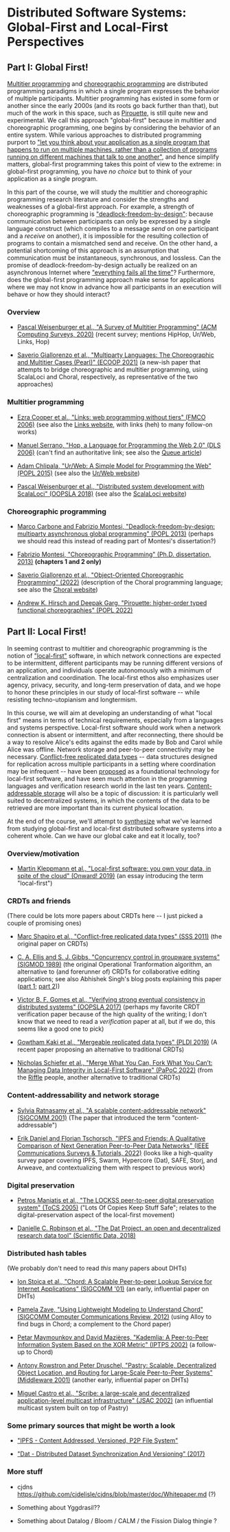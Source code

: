 # Distributed Software Systems: Global-First and Local-First Perspectives

## Part I: Global First!

[Multitier programming](https://en.wikipedia.org/wiki/Multitier_programming) and [choreographic programming](https://en.wikipedia.org/wiki/Choreographic_programming) are distributed programming paradigms in which a single program expresses the behavior of multiple participants.  Multitier programming has existed in some form or another since the early 2000s (and its roots go back further than that), but much of the work in this space, such as [Pirouette](https://dl.acm.org/doi/abs/10.1145/3498684), is still quite new and experimental.  We call this approach "global-first" because in multitier and choreographic programming, one begins by considering the behavior of an entire system.  While various approaches to distributed programming purport to ["let you think about your application as a single program that happens to run on multiple machines, rather than a collection of programs running on different machines that talk to one another"](https://www.oreilly.com/library/view/parallel-and-concurrent/9781449335939/ch14.html), and hence simplify matters, global-first programming takes this point of view to the extreme: in global-first programming, you have *no choice* but to think of your application as a single program.

In this part of the course, we will study the multitier and choreographic programming research literature and consider the strengths and weaknesses of a global-first approach.  For example, a strength of choreographic programming is ["deadlock-freedom-by-design"](https://dl.acm.org/doi/10.1145/2480359.2429101): because communication between participants can only be expressed by a single language construct (which compiles to a message *send* on one participant and a *receive* on another), it is impossible for the resulting collection of programs to contain a mismatched send and receive.  On the other hand, a potential shortcoming of this approach is an assumption that communication must be instantaneous, synchronous, and lossless.  Can the promise of deadlock-freedom-by-design actually be realized on an asynchronous Internet where ["everything fails all the time"](https://cacm.acm.org/magazines/2020/2/242334-everything-fails-all-the-time/fulltext)?  Furthermore, does the global-first programming approach make sense for applications where we may not know in advance how all participants in an execution will behave or how they should interact?

### Overview

 - [Pascal Weisenburger et al., "A Survey of Multitier Programming" (ACM Computing Surveys, 2020)](https://dl.acm.org/doi/abs/10.1145/3397495) (recent survey; mentions HipHop, Ur/Web, Links, Hop)

 - [Saverio Giallorenzo et al., "Multiparty Languages: The Choreographic and Multitier Cases (Pearl)" (ECOOP 2021)](https://drops.dagstuhl.de/opus/volltexte/2021/14065/) (a new-ish paper that attempts to bridge choreographic and multitier programming, using ScalaLoci and Choral, respectively, as representative of the two approaches)

### Multitier programming

 - [Ezra Cooper et al., "Links: web programming without tiers" (FMCO 2006)](https://link.springer.com/chapter/10.1007/978-3-540-74792-5_12) (see also the [Links website](https://links-lang.org/), with links (heh) to many follow-on works)
 
 - [Manuel Serrano, "Hop, a Language for Programming the Web 2.0" (DLS 2006)](https://www.lri.fr/~conchon/TER/2012/3/dls06.pdf) (can't find an authoritative link; see also the [Queue article](https://dl.acm.org/doi/10.1145/2330087.2330089))
 
 - [Adam Chlipala, "Ur/Web: A Simple Model for Programming the Web" (POPL 2015)](https://dl.acm.org/doi/abs/10.1145/2676726.2677004) (see also the [Ur/Web website](http://www.impredicative.com/ur/))
 
 - [Pascal Weisenburger et al., "Distributed system development with ScalaLoci" (OOPSLA 2018)](https://dl.acm.org/doi/10.1145/3276499) (see also the [ScalaLoci website](https://scala-loci.github.io/))

### Choreographic programming

- [Marco Carbone and Fabrizio Montesi, "Deadlock-freedom-by-design: multiparty asynchronous global programming" (POPL 2013)](https://dl.acm.org/doi/10.1145/2480359.2429101) (perhaps we should read this instead of reading part of Montesi's dissertation?)

 - [Fabrizio Montesi, "Choreographic Programming" (Ph.D. dissertation, 2013)](https://www.fabriziomontesi.com/files/choreographic_programming.pdf) **(chapters 1 and 2 only)**
 
 - [Saverio Giallorenzo et al., "Object-Oriented Choreographic Programming" (2022)](https://arxiv.org/abs/2005.09520) (description of the Choral programming language; see also the [Choral website](https://www.choral-lang.org/))
 
 - [Andrew K. Hirsch and Deepak Garg, "Pirouette: higher-order typed functional choreographies" (POPL 2022)](https://dl.acm.org/doi/abs/10.1145/3498684)

## Part II: Local First!

In seeming contrast to multitier and choreographic programming is the notion of ["local-first"](https://www.inkandswitch.com/local-first/) software, in which network connections are expected to be intermittent, different participants may be running different versions of an application, and individuals operate autonomously with a minimum of centralization and coordination.  The local-first ethos also emphasizes user agency, privacy, security, and long-term preservation of data, and we hope to honor these principles in our study of local-first software -- while resisting techno-utopianism and longtermism.

In this course, we will aim at developing an understanding of what "local first" means in terms of technical requirements, especially from a languages and systems perspective.  Local-first software should work when a network connection is absent or intermittent, and after reconnecting, there should be a way to resolve Alice's edits against the edits made by Bob and Carol while Alice was offline.  Network storage and peer-to-peer connectivity may be necessary.  [Conflict-free replicated data types](https://dl.acm.org/doi/10.5555/2050613.2050642) -- data structures designed for replication across multiple participants in a setting where coordination may be infrequent -- have been [proposed](https://www.inkandswitch.com/local-first/) as a foundational technology for local-first software, and have seen much attention in the programming languages and verification research world in the last ten years.  [Content-addressable storage](https://dl.acm.org/doi/10.1145/383059.383072) will also be a topic of discussion: it is particularly well suited to decentralized systems, in which the contents of the data to be retrieved are more important than its current physical location.

At the end of the course, we'll attempt to [synthesize](https://en.wikipedia.org/wiki/Dialectic#Hegelian_dialectic) what we've learned from studying global-first and local-first distributed software systems into a coherent whole.  Can we have our global cake and eat it locally, too?

### Overview/motivation

 - [Martin Kleppmann et al., "Local-first software: you own your data, in spite of the cloud" (Onward! 2019)](https://dl.acm.org/doi/10.1145/3359591.3359737) (an essay introducing the term "local-first")

### CRDTs and friends

(There could be lots more papers about CRDTs here -- I just picked a couple of promising ones)

 - [Marc Shapiro et al., "Conflict-free replicated data types" (SSS 2011)](https://dl.acm.org/doi/10.5555/2050613.2050642) (the original paper on CRDTs)
 
 - [C. A. Ellis and S. J. Gibbs, "Concurrency control in groupware systems" (SIGMOD 1989)](https://dl.acm.org/doi/10.1145/66926.66963) (the original Operational Tranformation algorithm, an alternative to (and forerunner of) CRDTs for collaborative editing applications; see also Abhishek Singh's blog posts explaining this paper ([part 1](https://decomposition.al/CMPS290S-2018-09/2018/11/20/conflict-resolution-in-collaborative-text-editing-with-operational-transformation-part-1-of-2.html); [part 2](https://decomposition.al/CMPS290S-2018-09/2018/12/13/conflict-resolution-in-collaborative-text-editing-with-operational-transformation-part-2-of-2.html)))
 
 - [Victor B. F. Gomes et al., "Verifying strong eventual consistency in distributed systems" (OOPSLA 2017)](https://dl.acm.org/doi/10.1145/3133933) (perhaps my favorite CRDT verification paper because of the high quality of the writing; I don't know that we need to read a *verification* paper at all, but if we do, this seems like a good one to pick)

 - [Gowtham Kaki et al., "Mergeable replicated data types" (PLDI 2019)](https://dl.acm.org/doi/10.1145/3360580) (A recent paper proposing an alternative to traditional CRDTs)
 
 - [Nicholas Schiefer et al., "Merge What You Can, Fork What You Can’t: Managing Data Integrity in Local-First Software" (PaPoC 2022)](https://riffle.systems/papoc22.pdf) (from the [Riffle](https://riffle.systems/) people, another alternative to traditional CRDTs)
 
### Content-addressability and network storage

 - [Sylvia Ratnasamy et al., "A scalable content-addressable network" (SIGCOMM 2001)](https://dl.acm.org/doi/10.1145/383059.383072) (The paper that introduced the term "content-addressable")

 - [Erik Daniel and Florian Tschorsch, "IPFS and Friends: A Qualitative Comparison of Next Generation Peer-to-Peer Data Networks" (IEEE Communications Surveys & Tutorials, 2022)](https://ieeexplore.ieee.org/abstract/document/9684521) (looks like a high-quality survey paper covering IPFS, Swarm, Hypercore (Dat), SAFE, Storj, and Arweave, and contextualizing them with respect to previous work)

### Digital preservation

 - [Petros Maniatis et al., "The LOCKSS peer-to-peer digital preservation system" (ToCS 2005)](https://dl.acm.org/doi/abs/10.1145/1047915.1047917) ("Lots Of Copies Keep Stuff Safe"; relates to the digital-preservation aspect of the local-first movement)
 
 - [Danielle C. Robinson et al., "The Dat Project, an open and decentralized research data tool" (Scientific Data, 2018)](https://www.nature.com/articles/sdata2018221)
 
### Distributed hash tables

(We probably don't need to read *this* many papers about DHTs)

 - [Ion Stoica et al., "Chord: A Scalable Peer-to-peer Lookup Service for Internet
Applications" (SIGCOMM '01)](https://dl.acm.org/doi/10.1145/964723.383071) (an early, influential paper on DHTs)

 - [Pamela Zave, "Using Lightweight Modeling to Understand Chord" (SIGCOMM Computer Communications Review, 2012)](https://dl.acm.org/doi/10.1145/2185376.2185383) (using Alloy to find bugs in Chord; a complement to the Chord paper)
 
 - [Petar Maymounkov and David Mazières, "Kademlia: A Peer-to-Peer Information System Based on the XOR Metric" (IPTPS 2002)](https://dl.acm.org/doi/10.5555/646334.687801) (a follow-up to Chord)
 
 - [Antony Rowstron and Peter Druschel, "Pastry: Scalable, Decentralized Object Location, and Routing for Large-Scale Peer-to-Peer Systems" (Middleware 2001)](https://link.springer.com/chapter/10.1007/3-540-45518-3_18) (another early, influential paper on DHTs)
 
 - [Miguel Castro et al., "Scribe: a large-scale and decentralized application-level multicast infrastructure" (JSAC 2002)](https://ieeexplore.ieee.org/abstract/document/1038579) (an influential multicast system built on top of Pastry)
 
### Some primary sources that might be worth a look

 - ["IPFS - Content Addressed, Versioned, P2P File System"](https://arxiv.org/abs/1407.3561)

 - ["Dat - Distributed Dataset Synchronization And Versioning" (2017)](https://osf.io/nsv2c/)
 
### More stuff

 - cjdns https://github.com/cjdelisle/cjdns/blob/master/doc/Whitepaper.md (?)
 
 - Something about Yggdrasil??
 
 - Something about Datalog / Bloom / CALM / the Fission Dialog thingie ?
